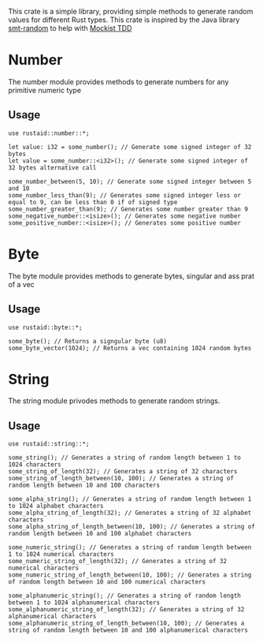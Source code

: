 This crate is a simple library, providing simple methods to generate random values for different Rust types. This crate
is inspired by the Java
library [smt-random](https://github.com/shiver-me-timbers/smt-random-parent/tree/master/smt-random-numbers)
to help with [Mockist TDD](https://martinfowler.com/articles/mocksArentStubs.html#ClassicalAndMockistTesting)

# Number

The number module provides methods to generate numbers for any primitive numeric type

## Usage

```
use rustaid::number::*;

let value: i32 = some_number(); // Generate some signed integer of 32 bytes
let value = some_number::<i32>(); // Generate some signed integer of 32 bytes alternative call

some_number_between(5, 10); // Generate some signed integer between 5 and 10
some_number_less_than(9); // Generates some signed integer less or equal to 9, can be less than 0 if of signed type
some_number_greater_than(9); // Generates some number greater than 9
some_negative_number::<isize>(); // Generates some negative number
some_positive_number::<isize>(); // Generates some positive number
```

# Byte

The byte module provides methods to generate bytes, singular and ass prat of a vec

## Usage

```
use rustaid::byte::*;

some_byte(); // Returns a signgular byte (u8)
some_byte_vector(1024); // Returns a vec containing 1024 random bytes
```

# String

The string module privodes methods to generate random strings.

## Usage

```
use rustaid::string::*;

some_string(); // Generates a string of random length between 1 to 1024 characters
some_string_of_length(32); // Generates a string of 32 characters
some_string_of_length_between(10, 100); // Generates a string of random length between 10 and 100 characters

some_alpha_string(); // Generates a string of random length between 1 to 1024 alphabet characters
some_alpha_string_of_length(32); // Generates a string of 32 alphabet characters
some_alpha_string_of_length_between(10, 100); // Generates a string of random length between 10 and 100 alphabet characters

some_numeric_string(); // Generates a string of random length between 1 to 1024 numerical characters
some_numeric_string_of_length(32); // Generates a string of 32 numerical characters
some_numeric_string_of_length_between(10, 100); // Generates a string of random length between 10 and 100 numerical characters

some_alphanumeric_string(); // Generates a string of random length between 1 to 1024 alphanumerical characters
some_alphanumeric_string_of_length(32); // Generates a string of 32 alphanumerical characters
some_alphanumeric_string_of_length_between(10, 100); // Generates a string of random length between 10 and 100 alphanumerical characters
```